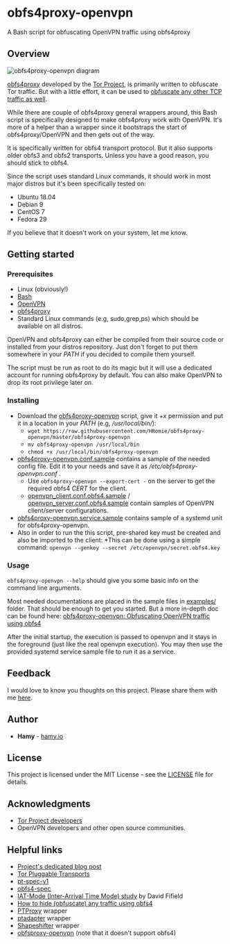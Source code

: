 # obfs4proxy-openvpn

A Bash script for obfuscating OpenVPN traffic using obfs4proxy

## Overview

![obfs4proxy-openvpn diagram](https://github.com/HRomie/obfs4proxy-openvpn/blob/master/img/obfs4proxy-openvpn-diagram.png)

[obfs4proxy](https://github.com/Yawning/obfs4) developed by the [Tor Project](https://www.torproject.org/), is primarily written to obfuscate Tor traffic. But with a little effort, it can be used to [obfuscate any other TCP traffic as well](https://hamy.io/post/000d/how-to-hide-obfuscate-any-traffic-using-obfs4/).

While there are couple of obfs4proxy general wrappers around, this Bash script is specifically designed to make obfs4proxy work with OpenVPN. It's more of a helper than a wrapper since it bootstraps the start of obfs4proxy/OpenVPN and then gets out of the way.

It is specifically written for obfs4 transport protocol. But it also supports older obfs3 and obfs2 transports. Unless you have a good reason, you should stick to obfs4.

Since the script uses standard Linux commands, it should work in most major distros but it's been specifically tested on:

* Ubuntu 18.04
* Debian 9
* CentOS 7
* Fedora 29

If you believe that it doesn't work on your system, let me know.

## Getting started

### Prerequisites

* Linux (obviously!)
* [Bash](https://www.gnu.org/software/bash/)
* [OpenVPN](https://openvpn.net/)
* [obfs4proxy](https://github.com/Yawning/obfs4)
* Standard Linux commands (e.g, sudo,grep,ps) which should be available on all distros.

OpenVPN and obfs4proxy can either be compiled from their source code or installed from your distros repository. Just don't forget to put them somewhere in your *PATH* if you decided to compile them yourself.

The script must be run as root to do its magic but it will use a dedicated account for running obfs4proxy by default. You can also make OpenVPN to drop its root privilege later on.

### Installing

* Download the [obfs4proxy-openvpn](obfs4proxy-openvpn) script, give it +x permission and put it in a location in your *PATH* (e.g, */usr/local/bin/*):
  * `wget https://raw.githubusercontent.com/HRomie/obfs4proxy-openvpn/master/obfs4proxy-openvpn`
  * `mv obfs4proxy-openvpn /usr/local/bin`
  * `chmod +x /usr/local/bin/obfs4proxy-openvpn`
* [obfs4proxy-openvpn.conf.sample](examples/obfs4proxy-openvpn.conf.sample) contains a sample of the needed config file. Edit it to your needs and save it as */etc/obfs4proxy-openvpn.conf* .
  * Use `obfs4proxy-openvpn --export-cert -` on the server to get the required obfs4 *CERT* for the client.
  * [openvpn_client.conf.obfs4.sample](examples/openvpn_client.conf.obfs4.sample) / [openvpn_server.conf.obfs4.sample](examples/openvpn_server.conf.obfs4.sample) contain samples of OpenVPN client/server configurations.
* [obfs4proxy-openvpn.service.sample](examples/obfs4proxy-openvpn.service.sample) contains sample of a systemd unit for obfs4proxy-openvpn.
* Also in order to run the this script, pre-shared key must be created and also be imported to the client:
	*This can be done using a simple command: `openvpn --genkey --secret /etc/openvpn/secret.obfs4.key`
### Usage

`obfs4proxy-openvpn --help` should give you some basic info on the command line arguments.

Most needed documentations are placed in the sample files in [examples/](examples/) folder. That should be enough to get you started. But a more in-depth doc can be found here: [obfs4proxy-openvpn: Obfuscating OpenVPN traffic using obfs4](https://hamy.io/post/000f/obfs4proxy-openvpn-obfuscating-openvpn-traffic-using-obfs4proxy/)

After the initial startup, the execution is passed to openvpn and it stays in the foreground (just like the real openvpn execution). You may then use the provided systemd service sample file to run it as a service.

## Feedback

I would love to know you thoughts on this project. Please share them with me [here](https://hamy.io/post/000f/obfs4proxy-openvpn-obfuscating-openvpn-traffic-using-obfs4proxy/#disqus_thread).

## Author

* **Hamy** - [hamy.io](https://hamy.io)

## License

This project is licensed under the MIT License - see the [LICENSE](LICENSE) file for details.

## Acknowledgments

* [Tor Project developers](https://www.torproject.org/about/corepeople.html.en)
* OpenVPN developers and other open source communities.

## Helpful links

* [Project's dedicated blog post](https://hamy.io/post/000f/obfs4proxy-openvpn-obfuscating-openvpn-traffic-using-obfs4proxy/)
* [Tor Pluggable Transports](https://www.torproject.org/docs/pluggable-transports)
* [pt-spec-v1](https://gitweb.torproject.org/torspec.git/tree/pt-spec.txt)
* [obfs4-spec](https://gitweb.torproject.org/pluggable-transports/obfs4.git/tree/doc/obfs4-spec.txt)
* [IAT-Mode (Inter-Arrival Time Mode) study](https://people.torproject.org/~dcf/obfs4-timing/) by David Fifield
* [How to hide (obfuscate) any traffic using obfs4](https://hamy.io/post/000d/how-to-hide-obfuscate-any-traffic-using-obfs4/)
* [PTProxy](https://github.com/gumblex/ptproxy) wrapper
* [ptadapter](https://github.com/twisteroidambassador/ptadapter) wrapper
* [Shapeshifter](https://github.com/OperatorFoundation/shapeshifter-dispatcher) wrapper
* [obfsproxy-openvpn](https://github.com/khavishbhundoo/obfsproxy-openvpn) (note that it doesn't support obfs4)
